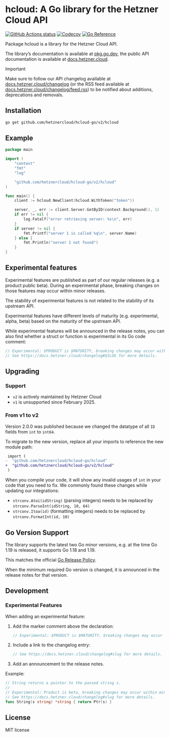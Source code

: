 # hcloud: A Go library for the Hetzner Cloud API

[![GitHub Actions status](https://github.com/hetznercloud/hcloud-go/workflows/Continuous%20Integration/badge.svg)](https://github.com/hetznercloud/hcloud-go/actions)
[![Codecov](https://codecov.io/github/hetznercloud/hcloud-go/graph/badge.svg?token=4IAbGIwNYp)](https://codecov.io/github/hetznercloud/hcloud-go/tree/main)
[![Go Reference](https://pkg.go.dev/badge/github.com/hetznercloud/hcloud-go/v2/hcloud.svg)](https://pkg.go.dev/github.com/hetznercloud/hcloud-go/v2/hcloud)

Package hcloud is a library for the Hetzner Cloud API.

The library’s documentation is available at [pkg.go.dev](https://pkg.go.dev/github.com/hetznercloud/hcloud-go/v2/hcloud),
the public API documentation is available at [docs.hetzner.cloud](https://docs.hetzner.cloud/).

> [!IMPORTANT]
> Make sure to follow our API changelog available at
> [docs.hetzner.cloud/changelog](https://docs.hetzner.cloud/changelog) (or the RSS feed
> available at
> [docs.hetzner.cloud/changelog/feed.rss](https://docs.hetzner.cloud/changelog/feed.rss))
> to be notified about additions, deprecations and removals.

## Installation

```sh
go get github.com/hetznercloud/hcloud-go/v2/hcloud
```

## Example

```go
package main

import (
    "context"
    "fmt"
    "log"

    "github.com/hetznercloud/hcloud-go/v2/hcloud"
)

func main() {
    client := hcloud.NewClient(hcloud.WithToken("token"))

    server, _, err := client.Server.GetByID(context.Background(), 1)
    if err != nil {
        log.Fatalf("error retrieving server: %s\n", err)
    }
    if server != nil {
        fmt.Printf("server 1 is called %q\n", server.Name)
    } else {
        fmt.Println("server 1 not found")
    }
}
```

## Experimental features

Experimental features are published as part of our regular releases (e.g. a product
public beta). During an experimental phase, breaking changes on those features may occur
within minor releases.

The stability of experimental features is not related to the stability of its upstream API.

Experimental features have different levels of maturity (e.g. experimental, alpha, beta)
based on the maturity of the upstream API.

While experimental features will be announced in the release notes, you can also find
whether a struct or function is experimental in its Go code comment:

```go
// Experimental: $PRODUCT is $MATURITY, breaking changes may occur within minor releases.
// See https://docs.hetzner.cloud/changelog#$SLUG for more details.
```

## Upgrading

### Support

- `v2` is actively maintained by Hetzner Cloud
- `v1` is unsupported since February 2025.

### From v1 to v2

Version 2.0.0 was published because we changed the datatype of all `ID` fields from `int` to `int64`.

To migrate to the new version, replace all your imports to reference the new module path:

```diff
 import (
-  "github.com/hetznercloud/hcloud-go/hcloud"
+  "github.com/hetznercloud/hcloud-go/v2/hcloud"
 )
```

When you compile your code, it will show any invalid usages of `int` in your code that you need to fix. We commonly found these changes while updating our integrations:

- `strconv.Atoi(idString)` (parsing integers) needs to be replaced by `strconv.ParseInt(idString, 10, 64)`
- `strconv.Itoa(id)` (formatting integers) needs to be replaced by `strconv.FormatInt(id, 10)`

## Go Version Support

The library supports the latest two Go minor versions, e.g. at the time Go 1.19 is released, it supports Go 1.18 and 1.19.

This matches the official [Go Release Policy](https://go.dev/doc/devel/release#policy).

When the minimum required Go version is changed, it is announced in the release notes for that version.

## Development

### Experimental Features

When adding an experimental feature:

1. Add the marker comment above the declaration:

   ```go
   // Experimental: $PRODUCT is $MATURITY, breaking changes may occur within minor releases.
   ```

2. Include a link to the changelog entry:

   ```go
   // See https://docs.hetzner.cloud/changelog#slug for more details.
   ```

3. Add an announcement to the release notes.

Example:

```go
// String returns a pointer to the passed string s.
//
// Experimental: Product is beta, breaking changes may occur within minor releases.
// See https://docs.hetzner.cloud/changelog#slug for more details.
func String(s string) *string { return Ptr(s) }
```

## License

MIT license

